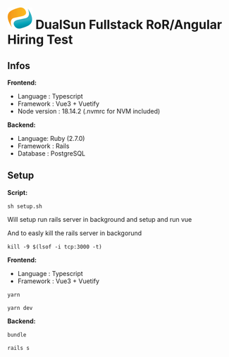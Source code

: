 # ![alt text](logo.png) DualSun Fullstack RoR/Angular Hiring Test


## Infos


**Frontend:**

- Language : Typescript
- Framework : Vue3 + Vuetify
- Node version : 18.14.2 (.nvmrc for NVM included)

**Backend:**

- Language: Ruby (2.7.0)
- Framework : Rails
- Database : PostgreSQL


## Setup

**Script:**

```
sh setup.sh
```

Will setup run rails server in background and setup and run vue


And to easly kill the rails server in backgorund 

```
kill -9 $(lsof -i tcp:3000 -t)
```

**Frontend:**

- Language : Typescript
- Framework : Vue3 + Vuetify

```
yarn
```

```
yarn dev
```


**Backend:**

```
bundle
```

```
rails s
```